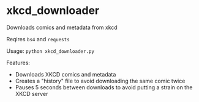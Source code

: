 # xkcd_downloader
Downloads comics and metadata from xkcd

Reqires `bs4` and  `requests`

Usage: `python xkcd_downloader.py`

Features:
* Downloads XKCD comics and metadata
* Creates a "history" file to avoid downloading the same comic twice
* Pauses 5 seconds between downloads to avoid putting a strain on the XKCD server

